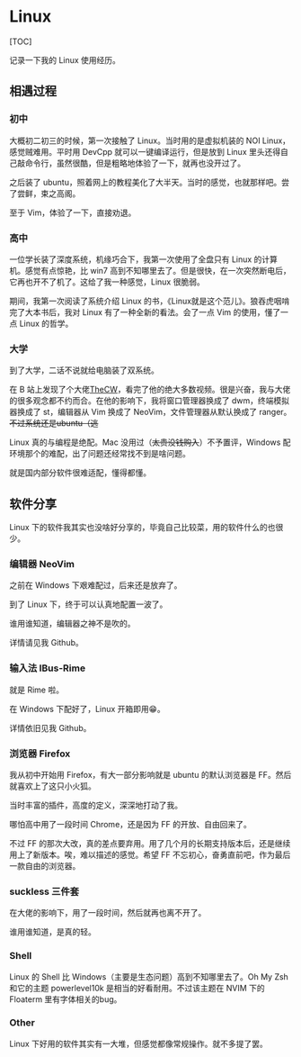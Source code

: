 # Linux

[TOC]

记录一下我的 Linux 使用经历。

## 相遇过程

### 初中

大概初二初三的时候，第一次接触了 Linux。当时用的是虚拟机装的 NOI Linux，感觉贼难用。平时用 DevCpp 就可以一键编译运行，但是放到 Linux 里头还得自己敲命令行，虽然很酷，但是粗略地体验了一下，就再也没开过了。

之后装了 ubuntu，照着网上的教程美化了大半天。当时的感觉，也就那样吧。尝了尝鲜，束之高阁。

至于 Vim，体验了一下，直接劝退。

### 高中

一位学长装了深度系统，机缘巧合下，我第一次使用了全盘只有 Linux 的计算机。感觉有点惊艳，比 win7 高到不知哪里去了。但是很快，在一次突然断电后，它再也开不了机了。这给了我一种感觉，Linux 很脆弱。

期间，我第一次阅读了系统介绍 Linux 的书，《Linux就是这个范儿》。狼吞虎咽啃完了大本书后，我对 Linux 有了一种全新的看法。会了一点 Vim 的使用，懂了一点 Linux 的哲学。

### 大学

到了大学，二话不说就给电脑装了双系统。

在 B 站上发现了个大佬[TheCW](https://space.bilibili.com/13081489)，看完了他的绝大多数视频。很是兴奋，我与大佬的很多观念都不约而合。在他的影响下，我将窗口管理器换成了 dwm，终端模拟器换成了 st，编辑器从 Vim 换成了 NeoVim，文件管理器从默认换成了 ranger。~~不过系统还是ubuntu（逃~~

Linux 真的与编程是绝配。Mac 没用过（~~太贵没钱购入~~）不予置评，Windows 配环境那个的难配，出了问题还经常找不到是啥问题。

就是国内部分软件很难适配，懂得都懂。

## 软件分享

Linux 下的软件我其实也没啥好分享的，毕竟自己比较菜，用的软件什么的也很少。

### 编辑器 NeoVim

之前在 Windows 下艰难配过，后来还是放弃了。

到了 Linux 下，终于可以认真地配置一波了。

谁用谁知道，编辑器之神不是吹的。

详情请见我 Github。

### 输入法 IBus-Rime

就是 Rime 啦。

在 Windows 下配好了，Linux 开箱即用😁。

详情依旧见我 Github。

### 浏览器 Firefox

我从初中开始用 Firefox，有大一部分影响就是 ubuntu 的默认浏览器是 FF。然后就喜欢上了这只小火狐。

当时丰富的插件，高度的定义，深深地打动了我。

哪怕高中用了一段时间 Chrome，还是因为 FF 的开放、自由回来了。

不过 FF 的那次大改，真的差点要弃用。用了几个月的长期支持版本后，还是继续用上了新版本。唉，难以描述的感觉。希望 FF 不忘初心，奋勇直前吧，作为最后一款自由的浏览器。

### suckless 三件套

在大佬的影响下，用了一段时间，然后就再也离不开了。

谁用谁知道，是真的轻。

### Shell

Linux 的 Shell 比 Windows（主要是生态问题）高到不知哪里去了。Oh My Zsh 和它的主题 powerlevel10k 是相当的好看耐用。不过该主题在 NVIM 下的 Floaterm 里有字体相关的bug。

### Other

Linux 下好用的软件其实有一大堆，但感觉都像常规操作。就不多提了罢。
